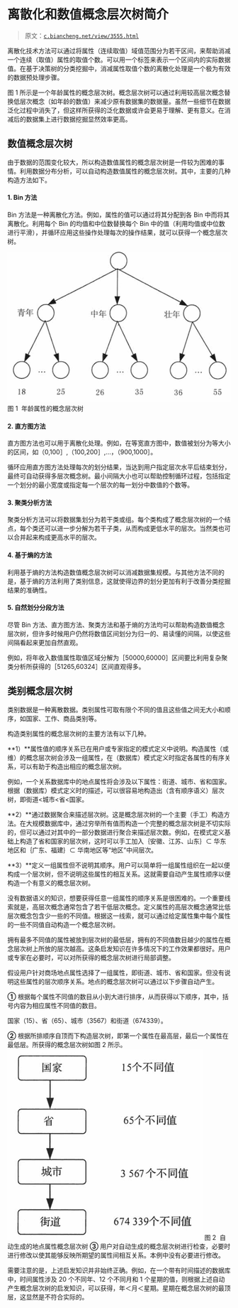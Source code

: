 # 离散化和数值概念层次树简介

> 原文：[`c.biancheng.net/view/3555.html`](http://c.biancheng.net/view/3555.html)

离散化技术方法可以通过将属性（连续取值）域值范围分为若干区间，来帮助消减一个连续（取值）属性的取值个数。可以用一个标签来表示一个区间内的实际数据值。在基于决策树的分类挖掘中，消减属性取值个数的离散化处理是一个极为有效的数据预处理步骤。

图 1 所示是一个年龄属性的概念层次树。概念层次树可以通过利用较高层次概念替换低层次概念（如年龄的数值）来减少原有数据集的数据量。虽然一些细节在数据泛化过程中消失了，但这样所获得的泛化数据或许会更易于理解、更有意义。在消减后的数据集上进行数据挖掘显然效率更高。

## 数值概念层次树

由于数据的范围变化较大，所以构造数值属性的概念层次树是一件较为困难的事情。利用数据分布分析，可以自动构造数值属性的概念层次树。其中，主要的几种构造方法如下。

#### 1\. Bin 方法

Bin 方法是一种离散化方法。例如，属性的值可以通过将其分配到各 Bin 中而将其离散化。利用每个 Bin 的均值和中位数替换每个 Bin 中的值（利用均值或中位数进行平滑），并循环应用这些操作处理每次的操作结果，就可以获得一个概念层次树。

![年龄属性的概念层次树](img/0fbfbd4c346021aa9bb50ee1b2bee369.png)
图 1  年龄属性的概念层次树

#### 2\. 直方图方法

直方图方法也可以用于离散化处理。例如，在等宽直方图中，数值被划分为等大小的区间，如（0,100］,（100,200］,…，（900,1000］。

循环应用直方图方法处理每次的划分结果，当达到用户指定层次水平后结束划分，最终可自动获得多层次概念树。最小间隔大小也可以帮助控制循环过程，包括指定一个划分的最小宽度或指定每一个层次的每一划分中数值的个数等。

#### 3\. 聚类分析方法

聚类分析方法可以将数据集划分为若干类或组。每个类构成了概念层次树的一个结点，每个类还可以进一步分解为若干子类，从而构成更低水平的层次。当然类也可以合并起来构成更高水平的层次。

#### 4\. 基于熵的方法

利用基于熵的方法构造数值概念层次树可以消减数据集规模。与其他方法不同的是，基于熵的方法利用了类别信息，这就使得边界的划分更加有利于改善分类挖掘结果的准确性。

#### 5\. 自然划分分段方法

尽管 Bin 方法、直方图方法、聚类方法和基于熵的方法均可以帮助构造数值概念层次树，但许多时候用户仍然将数值区间划分为归一的、易读懂的间隔，以使这些间隔看起来更加自然直观。

例如，将年收入数值属性取值区域分解为［50000,60000］区间要比利用复杂聚类分析所获得的［51265,60324］区间直观得多。

## 类别概念层次树

类别数据是一种离散数据。类别属性可取有限个不同的值且这些值之间无大小和顺序，如国家、工作、商品类别等。

构造类别属性的概念层次树的主要方法有以下几种。

**1）**属性值的顺序关系已在用户或专家指定的模式定义中说明。构造属性（或维）的概念层次树会涉及一组属性，在（数据库）模式定义时指定各属性的有序关系，可以有助于构造出相应的概念层次树。

例如，一个关系数据库中的地点属性将会涉及以下属性：街道、城市、省和国家。根据（数据库）模式定义时的描述，可以很容易地构造出（含有顺序语义）层次树，即街道<城市<省<国家。

**2）**通过数据聚合来描述层次树。这是概念层次树的一个主要（手工）构造方法。在大规模数据库中，通过穷举所有值而构造一个完整的概念层次树是不切实际的，但可以通过对其中的一部分数据进行聚合来描述层次数。例如，在模式定义基础上构造了省和国家的层次树，这时可以手工加入｛安徽、江苏、山东｝⊂ 华东地区和｛广东、福建｝⊂ 华南地区等“地区”中间层次。

**3）**定义一组属性但不说明其顺序。用户可以简单将一组属性组织在一起以便构成一个层次树，但不说明这些属性的相互关系。这就需要自动产生属性顺序以便构造一个有意义的概念层次树。

没有数据语义的知识，想要获得任意一组属性的顺序关系是很困难的。一个重要线索就是，高层次概念通常包含了若干低层次概念。定义属性的高层次概念通常比低层次概念包含少一些的不同值。根据这一线索，就可以通过给定属性集中每个属性的一些不同值自动构造一个概念层次树。

拥有最多不同值的属性被放到层次树的最低层，拥有的不同值数目越少的属性在概念层次树上所放的层次越高。这条启发知识在许多情况下的工作效果都很好。用户或专家在必要时，可以对所获得的概念层次树进行局部调整。

假设用户针对商场地点属性选择了一组属性，即街道、城市、省和国家。但没有说明这些属性的层次顺序关系。地点的概念层次树可以通过以下步骤自动产生。

**①** 根据每个属性不同值的数目从小到大进行排序，从而获得以下顺序，其中，括号内容为相应属性不同值的数目。

国家（15）、省（65）、城市（3567）和街道（674339）。

**②** 根据所排顺序自顶而下构造层次树，即第一个属性在最高层，最后一个属性在最低层。所获得的概念层次树如图 2 所示。![自动生成的地点属性概念层次树](img/e1c7a98f300d21ce6e1f13900b9d6030.png)
图 2  自动生成的地点属性概念层次树
**③** 用户对自动生成的概念层次树进行检查，必要时进行修改以使其能够反映所期望的属性间相互关系。本例中没有必要进行修改。

需要注意的是，上述启发知识并非始终正确。例如，在一个带有时间描述的数据库中，时间属性涉及 20 个不同年、12 个不同月和 1 个星期的值，则根据上述自动产生概念层次树的启发知识，可以获得，年＜月＜星期。星期在概念层次树的最顶层，这显然是不符合实际的。